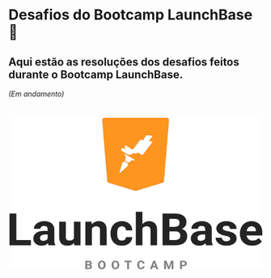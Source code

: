 # Desafios do Bootcamp LaunchBase :rocket:
## Aqui estão as resoluções dos desafios feitos durante o Bootcamp LaunchBase.
<p><i>(Em andamento)</p>

<h1 align=center>
<img src="Img/LaunchBase.png" width= 500px height=300px>
</h1>
